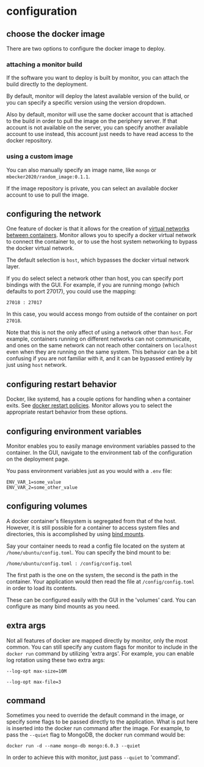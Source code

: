 # configuration

## choose the docker image

There are two options to configure the docker image to deploy. 

### attaching a monitor build
If the software you want to deploy is built by monitor, you can attach the build directly to the deployment.

By default, monitor will deploy the latest available version of the build, or you can specify a specific version using the version dropdown.

Also by default, monitor will use the same docker account that is attached to the build in order to pull the image on the periphery server. If that account is not available on the server, you can specify another available account to use instead, this account just needs to have read access to the docker repository.

### using a custom image
You can also manually specify an image name, like `mongo` or `mbecker2020/random_image:0.1.1`.

If the image repository is private, you can select an available docker account to use to pull the image.

## configuring the network

One feature of docker is that it allows for the creation of [virtual networks between containers](https://docs.docker.com/network/). Monitor allows you to specify a docker virtual network to connect the container to, or to use the host system networking to bypass the docker virtual network.

The default selection is `host`, which bypasses the docker virtual network layer.

If you do select select a network other than host, you can specify port bindings with the GUI. For example, if you are running mongo (which defaults to port 27017), you could use the mapping:

```
27018 : 27017
```

In this case, you would access mongo from outside of the container on port `27018`.

Note that this is not the only affect of using a network other than `host`. For example, containers running on different networks can not communicate, and ones on the same network can not reach other containers on `localhost` even when they are running on the same system. This behavior can be a bit confusing if you are not familiar with it, and it can be bypassed entirely by just using `host` network.

## configuring restart behavior

Docker, like systemd, has a couple options for handling when a container exits. See [docker restart policies](https://docs.docker.com/config/containers/start-containers-automatically/). Monitor allows you to select the appropriate restart behavior from these options.

## configuring environment variables

Monitor enables you to easily manage environment variables passed to the container. 
In the GUI, navigate to the environment tab of the configuration on the deployment page.

You pass environment variables just as you would with a ```.env``` file:

```
ENV_VAR_1=some_value
ENV_VAR_2=some_other_value
```

## configuring volumes

A docker container's filesystem is segregated from that of the host. However, it is still possible for a container to access system files and directories, this is accomplished by using [bind mounts](https://docs.docker.com/storage/bind-mounts/).

Say your container needs to read a config file located on the system at ```/home/ubuntu/config.toml```. You can specify the bind mount to be:

```
/home/ubuntu/config.toml : /config/config.toml
```

The first path is the one on the system, the second is the path in the container. Your application would then read the file at ```/config/config.toml``` in order to load its contents.

These can be configured easily with the GUI in the 'volumes' card. You can configure as many bind mounts as you need.

## extra args

Not all features of docker are mapped directly by monitor, only the most common. You can still specify any custom flags for monitor to include in the ```docker run``` command by utilizing 'extra args'. For example, you can enable log rotation using these two extra args:

```
--log-opt max-size=10M
```
```
--log-opt max-file=3
```

## command

Sometimes you need to override the default command in the image, or specify some flags to be passed directly to the application. What is put here is inserted into the docker run command after the image. For example, to pass the `--quiet` flag to MongoDB, the docker run command would be:

```
docker run -d --name mongo-db mongo:6.0.3 --quiet
```

In order to achieve this with monitor, just pass `--quiet` to 'command'.